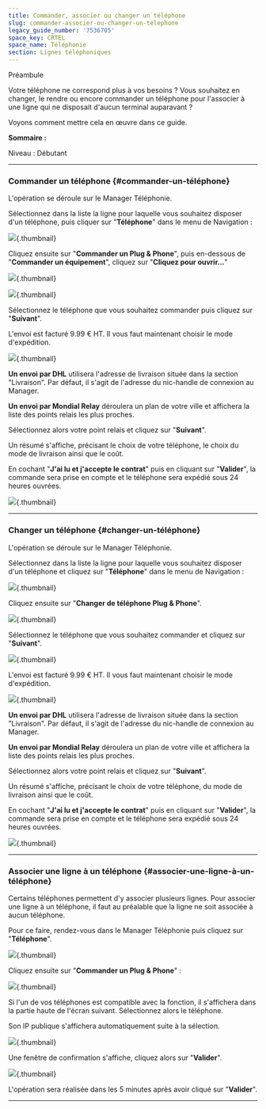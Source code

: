 ```yaml
---
title: Commander, associer ou changer un téléphone
slug: commander-associer-ou-changer-un-telephone
legacy_guide_number: '7536705'
space_key: CRTEL
space_name: Téléphonie
section: Lignes téléphoniques
---
```


Préambule

Votre téléphone ne correspond plus à vos besoins ? Vous souhaitez en changer, le rendre ou encore commander un téléphone pour l'associer à une ligne qui ne disposait d'aucun terminal auparavant ?

Voyons comment mettre cela en œuvre dans ce guide.

**Sommaire :**

Niveau : Débutant

------------------------------------------------------------------------

### Commander un téléphone {#commander-un-téléphone}

L'opération se déroule sur le Manager Téléphonie.

Sélectionnez dans la liste la ligne pour laquelle vous souhaitez disposer d'un téléphone, puis cliquer sur "**Téléphone**" dans le menu de Navigation :

![](images/01.jpg){.thumbnail}

Cliquez ensuite sur "**Commander un Plug & Phone**", puis en-dessous de "**Commander un équipement**", cliquez sur "**Cliquez pour ouvrir...**"

![](images/02.jpg){.thumbnail}

![](images/03.jpg){.thumbnail}

Sélectionnez le téléphone que vous souhaitez commander puis cliquez sur "**Suivant**".

L'envoi est facturé 9.99 € HT. Il vous faut maintenant choisir le mode d'expédition.

![](images/04.jpg){.thumbnail}

**Un envoi par DHL** utilisera l'adresse de livraison située dans la section "Livraison". Par défaut, il s'agit de l'adresse du nic-handle de connexion au Manager.

**Un envoi par Mondial Relay** déroulera un plan de votre ville et affichera la liste des points relais les plus proches.

Sélectionnez alors votre point relais et cliquez sur "**Suivant**".

Un résumé s'affiche, précisant le choix de votre téléphone, le choix du mode de livraison ainsi que le coût.

En cochant "**J'ai lu et j'accepte le contrat**" puis en cliquant sur "**Valider**", la commande sera prise en compte et le téléphone sera expédié sous 24 heures ouvrées.

![](images/05.jpg){.thumbnail}

------------------------------------------------------------------------

### Changer un téléphone {#changer-un-téléphone}

L'opération se déroule sur le Manager Téléphonie.

Sélectionnez dans la liste la ligne pour laquelle vous souhaitez disposer d'un téléphone et cliquez sur "**Téléphone**" dans le menu de Navigation :

![](images/01.jpg){.thumbnail}

Cliquez ensuite sur "**Changer de téléphone Plug & Phone**".

![](images/06.jpg){.thumbnail}

Sélectionnez le téléphone que vous souhaitez commander et cliquez sur "**Suivant**".

![](images/07.jpg){.thumbnail}

L'envoi est facturé 9.99 € HT. Il vous faut maintenant choisir le mode d'expédition.

![](images/04.jpg){.thumbnail}

**Un envoi par DHL** utilisera l'adresse de livraison située dans la section "Livraison". Par défaut, il s'agit de l'adresse du nic-handle de connexion au Manager.

**Un envoi par Mondial Relay** déroulera un plan de votre ville et affichera la liste des points relais les plus proches.

Sélectionnez alors votre point relais et cliquez sur "**Suivant**".

Un résumé s'affiche, précisant le choix de votre téléphone, du mode de livraison ainsi que le coût.

En cochant "**J'ai lu et j'accepte le contrat**" puis en cliquant sur "**Valider**", la commande sera prise en compte et le téléphone sera expédié sous 24 heures ouvrées.

![](images/05.jpg){.thumbnail}

------------------------------------------------------------------------

### Associer une ligne à un téléphone {#associer-une-ligne-à-un-téléphone}

Certains téléphones permettent d'y associer plusieurs lignes. Pour associer une ligne à un téléphone, il faut au préalable que la ligne ne soit associée à aucun téléphone.

Pour ce faire, rendez-vous dans le Manager Téléphonie puis cliquez sur "**Téléphone**".

![](images/01.jpg){.thumbnail}

Cliquez ensuite sur "**Commander un Plug & Phone**" :

![](images/02.jpg){.thumbnail}

Si l'un de vos téléphones est compatible avec la fonction, il s'affichera dans la partie haute de l'écran suivant. Sélectionnez alors le téléphone.

Son IP publique s'affichera automatiquement suite à la sélection.

![](images/08.jpg){.thumbnail}

Une fenêtre de confirmation s'affiche, cliquez alors sur "**Valider**".

![](images/09.jpg){.thumbnail}

L'opération sera réalisée dans les 5 minutes après avoir cliqué sur "**Valider**".

------------------------------------------------------------------------




